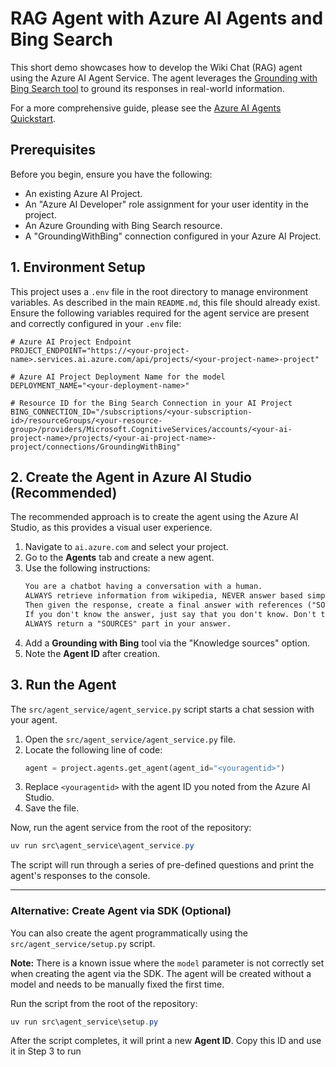 # RAG Agent with Azure AI Agents and Bing Search

This short demo showcases how to develop the Wiki Chat (RAG) agent using the Azure AI Agent Service. The agent leverages the [Grounding with Bing Search tool](https://learn.microsoft.com/en-us/azure/ai-foundry/agents/how-to/tools/bing-grounding) to ground its responses in real-world information.

For a more comprehensive guide, please see the [Azure AI Agents Quickstart](https://learn.microsoft.com/en-us/azure/ai-foundry/agents/quickstart?pivots=programming-language-python-azure).

## Prerequisites

Before you begin, ensure you have the following:

- An existing Azure AI Project.
- An "Azure AI Developer" role assignment for your user identity in the project.
- An Azure Grounding with Bing Search resource.
- A "GroundingWithBing" connection configured in your Azure AI Project.

## 1. Environment Setup

This project uses a `.env` file in the root directory to manage environment variables. As described in the main `README.md`, this file should already exist. Ensure the following variables required for the agent service are present and correctly configured in your `.env` file:

```env
# Azure AI Project Endpoint
PROJECT_ENDPOINT="https://<your-project-name>.services.ai.azure.com/api/projects/<your-project-name>-project"

# Azure AI Project Deployment Name for the model
DEPLOYMENT_NAME="<your-deployment-name>"

# Resource ID for the Bing Search Connection in your AI Project
BING_CONNECTION_ID="/subscriptions/<your-subscription-id>/resourceGroups/<your-resource-group>/providers/Microsoft.CognitiveServices/accounts/<your-ai-project-name>/projects/<your-ai-project-name>-project/connections/GroundingWithBing"
```

## 2. Create the Agent in Azure AI Studio (Recommended)

The recommended approach is to create the agent using the Azure AI Studio, as this provides a visual user experience.

1. Navigate to `ai.azure.com` and select your project.
2. Go to the **Agents** tab and create a new agent.
3. Use the following instructions:
   ```markdown
   You are a chatbot having a conversation with a human.
   ALWAYS retrieve information from wikipedia, NEVER answer based simply on your knowledge.
   Then given the response, create a final answer with references ("SOURCES").
   If you don't know the answer, just say that you don't know. Don't try to make up an answer.
   ALWAYS return a "SOURCES" part in your answer.
   ```
4. Add a **Grounding with Bing** tool via the "Knowledge sources" option.
5. Note the **Agent ID** after creation.

## 3. Run the Agent

The `src/agent_service/agent_service.py` script starts a chat session with your agent.

1.  Open the `src/agent_service/agent_service.py` file.
2.  Locate the following line of code:
    ```python
    agent = project.agents.get_agent(agent_id="<youragentid>")
    ```
3.  Replace `<youragentid>` with the agent ID you noted from the Azure AI Studio.
4.  Save the file.

Now, run the agent service from the root of the repository:

```powershell
uv run src\agent_service\agent_service.py
```

The script will run through a series of pre-defined questions and print the agent's responses to the console.

---

### Alternative: Create Agent via SDK (Optional)

You can also create the agent programmatically using the `src/agent_service/setup.py` script.

**Note:** There is a known issue where the `model` parameter is not correctly set when creating the agent via the SDK. The agent will be created without a model and needs to be manually fixed the first time.

Run the script from the root of the repository:

```powershell
uv run src\agent_service\setup.py
```

After the script completes, it will print a new **Agent ID**. Copy this ID and use it in Step 3 to run
